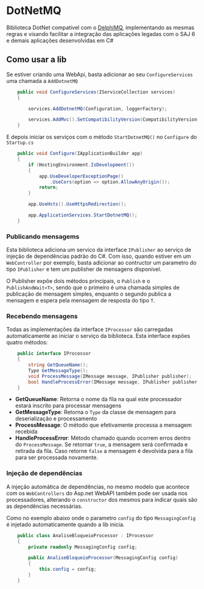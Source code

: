 # DotNetMQ

Biblioteca DotNet compatível com o [DelphiMQ](https://git-unj.softplan.com.br/unj-integracoes/DelphiMQ), implementando as mesmas regras e visando facilitar a integração das aplicações legadas com o SAJ 6 e demais aplicações desenvolvidas em C#

## Como usar a lib

Se estiver criando uma WebApi, basta adicionar ao seu `ConfigureServices` uma chamada a `AddDotnetMQ`

```csharp
    public void ConfigureServices(IServiceCollection services)
    {

        services.AddDotnetMQ(Configuration, loggerFactory);

        services.AddMvc().SetCompatibilityVersion(CompatibilityVersion.Version_2_2);
    }
```

E depois iniciar os serviços com o método `StartDotnetMQ()` no `Configure` do `Startup.cs`

```csharp
    public void Configure(IApplicationBuilder app)
    {
        if (HostingEnvironment.IsDevelopment())
        {
            app.UseDeveloperExceptionPage()
                .UseCors(option => option.AllowAnyOrigin());
            return;
        }

        app.UseHsts().UseHttpsRedirection();

        app.ApplicationServices.StartDotnetMQ();
    }
```

### Publicando mensagems

Esta biblioteca adiciona um servico da interface `IPublisher` ao serviço de injeção de dependências
padrão do C#. Com isso, quando estiver em um `WebController` por exemplo, basta adicionar ao contructor
um parametro do tipo `IPublisher` e tem um publisher de mensagens disponível.

O Publisher expõe dois métodos principais, o `Publish` e o `PublishAndWait<T>`, sendo que o primeiro é
uma chamada simples de publicação de mensagem simples, enquanto o segundo publica a mensagem e espera
pela mensagem de resposta do tipo `T`.

### Recebendo mensagens

Todas as implementações da interface `IProcessor` são carregadas automaticamente ao iniciar o serviço
da biblioteca. Esta interface expões quatro métodos:

```csharp
    public interface IProcessor
    {
        string GetQueueName();
        Type GetMessageType();
        void ProcessMessage(IMessage message, IPublisher publisher);
        bool HandleProcessError(IMessage message, IPublisher publisher, Exception error);
    }
```

* **GetQueueName**: Retorna o nome da fila na qual este processador estará inscrito para processar mensagens
* **GetMessageType**: Retorna o `Type` da classe de mensagem para deserialização e processamento
* **ProcessMessage**: O método que efetivamente processa a mensagem recebida
* **HandleProcessError**: Método chamado quando ocorrem erros dentro do `ProcessMessage`. Se retornar `true`,
a mensagem será confirmada e retirada da fila. Caso retorne `false` a mensagem é devolvida para a fila para ser
processada novamente.

### Injeção de dependências

A injeção automática de dependências, no mesmo modelo que acontece com os `WebControllers` do Asp.net WebAPI
também pode ser usada nos processadores, alterando o `constructor` dos mesmos para indicar quais são as dependências
necessárias.

Como no exemplo abaixo onde o parametro `config` do tipo `MessagingConfig` é injetado automaticamente quando a
lib inicia.

```csharp
    public class AnaliseBloqueioProcessor : IProcessor
    {
        private readonly MessagingConfig config;

        public AnaliseBloqueioProcessor(MessagingConfig config)
        {
            this.config = config;
        }
    }
```
